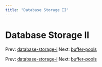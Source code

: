 ```yaml
---
title: "Database Storage II"
---
```


# Database Storage II

Prev: [database-storage-i](database-storage-i.md)
Next: [buffer-pools](buffer-pools.md)

Prev: [database-storage-i](database-storage-i.md)
Next: [buffer-pools](buffer-pools.md)
